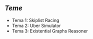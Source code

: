 *Teme*
------

- Tema 1: Skiplist Racing
- Tema 2: Uber Simulator
- Tema 3: Existential Graphs Reasoner
